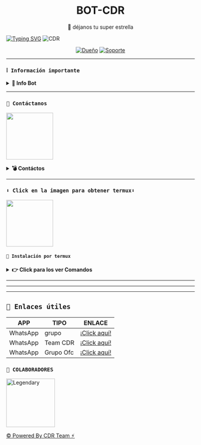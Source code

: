 <h1 align="center">BOT-CDR</h1>
 <p align="center">🌟 déjanos tu super estrella</p>
</p>

[![Typing SVG](https://readme-typing-svg.demolab.com?font=Fira+Code&pause=1000&color=FF0000&lines=Bienvenido+al+Repositorio;BOT+-+CDR+-+MD;Gracias+por+preferirnos;creado+por+R&E;🥷🏻+BOOM!!!;🥷🏻)](https://git.io/typing-svg)
![CDR](https://github.com/Pajitas7pro/Xd/blob/main/IMG_2812.jpeg)

<div align="center">
 
[![Dueño](https://img.shields.io/badge/Dueño-00802f?style=for-the-badge&logo=whatsapp&logoColor=white)](https://wa.me/447534352383)
[![Soporte](https://img.shields.io/badge/soporte-00802f?style=for-the-badge&logo=whatsapp&logoColor=white)](https://wa.me/15102104796)
</div>

---

### **`❕️ Información importante`**

<details>
 <summary><b> 🔱 Info Bot</b></summary>

* Este proyecto **no está afiliado de ninguna manera** con `WhatsApp`, `Inc. WhatsApp` es una marca registrada de `WhatsApp LLC`, y este bot es un **desarrollo independiente** que **no tiene ninguna relación oficial con la compañía**.

</details>

---

### **`💭 Contáctanos`**

<a
href="https://wa.me/447534352383?text="><img src="https://qu.ax/ugHh.jpg" height="125px"></a>

<details>
<summary><b> 💣 Contáctos</b></summary>

* https://wa.me/15102104796

---


</details>

---

### **`⬇️ Click en la imagen para obtener termux⬇️`**
<a
href="https://www.mediafire.com/file/3hsvi3xkpq3a64o/termux_118.a"><img src="https://qu.ax/finc.jpg" height="125px"></a>

<div align=>

 

#### **`💨 Instalación por termux`**

<details>
 <summary><b> 👉 Click para los ver Comandos</b></summary>

#### **🪄 Instalación manual por termux**
> copie y peguen en termux uno por uno 
```bash
termux-setup-storage
```

```bash
apt update && apt upgrade && pkg install -y git nodejs ffmpeg imagemagick yarn && git clone https://github.com/Pajitas7pro/BOT-CDR && cd BOT-CDR && yarn install && npm install
```

```bash
npm start
```
>si la instalacion se detiene y pide "y/n" coloque "y".
>si tiene alguna pregunta o necesita ayuda escriba a soporte o al creador.
> si despues de poner el numero de WhatsApp, y sale letras en roja no se preocupe es normal 
---

#### **🟢 Activar en caso de detenerse en termux**

Si después de instalar el bot en Termux se detiene (pantalla en blanco, pérdida de conexión a Internet, reinicio del dispositivo), sigue estos pasos:

1. Abre Termux y navega al directorio del bot:
    ```bash
    cd BOT-CDR
    ```

2. Inicia el bot nuevamente:
    ```bash
    npm start
    ```

---

#### **🍬 Obtener otro codigo qr en termux**

Si después de instalar el bot en Termux y iniciar la session del bot (el numero se va a soporte, se cierra la conexión o demorastes al conectar), sigue estos pasos:

1. Abre Termux y navega al directorio del bot:
    ```bash
    cd BOT-CDR
    ```

2. Elimina la carpeta MiniSession:
    ```bash
    rm -rf MeguminSession
    ```

3. Inicia el bot nuevamente:
    ```bash
    npm start
    ```

---

### **😼 Para activar 24/7 (termux)**

> comando para obtener la bot 24/7 en termux

```bash
npm i -g pm2 && pm2 start index.js && pm2 save && pm2 logs
```

---

</details>

---



 





---


</details>

---

## **`🔗 Enlaces útiles`**

| APP | TIPO | ENLACE |
|------|-------------|-------|
| WhatsApp | grupo | [¡Click aquí!](https://whatsapp.com/channel/0029VagYdbFEwEk5htUejk0t) |
| WhatsApp | Team CDR| [¡Click aquí!](https://whatsapp.com/channel/0029Vawo02r4o7qHnyQQKV29) |
| WhatsApp | Grupo Ofc | [¡Click aquí!](https://chat.whatsapp.com/H4D3Bl6HbUV6rbmoaEZXXe) |
 

### **`🔱 COLABORADORES`**
<a
href="https://github.com/REYESCDR"><img src="https://github.com/Pajitas7pro/Xd/blob/main/66fdde6c-496f-480f-b875-a7a5202a925b.jpeg" width="130" height="130" alt="Legendary"/></a>

</a> 





[© Powered By CDR Team ⚡︎](https://whatsapp.com/channel/0029Vawo02r4o7qHnyQQKV29)

